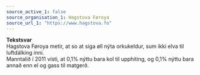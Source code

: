 ```yaml
---
source_active_1: false
source_organisation_1: Hagstova Føroya
source_url_1: "https://www.hagstova.fo"
---
```

<b>Tekstsvar</b>  
Hagstova Føroya metir, at so at siga øll nýta orkukeldur, sum ikki elva til luftdálking inni.  
Manntalið í 2011 vísti, at 0,1% nýttu bara kol til upphiting, og 0,1% nýttu bara annað enn el og gass til matgerð.
